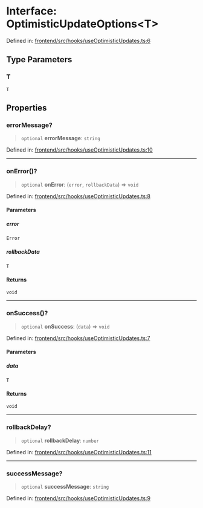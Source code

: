 # Interface: OptimisticUpdateOptions\<T\>

Defined in: [frontend/src/hooks/useOptimisticUpdates.ts:6](https://github.com/lsendel/sass/blob/ca8b2b87627589617e0de57047e1f50d53e78078/frontend/src/hooks/useOptimisticUpdates.ts#L6)

## Type Parameters

### T

`T`

## Properties

### errorMessage?

> `optional` **errorMessage**: `string`

Defined in: [frontend/src/hooks/useOptimisticUpdates.ts:10](https://github.com/lsendel/sass/blob/ca8b2b87627589617e0de57047e1f50d53e78078/frontend/src/hooks/useOptimisticUpdates.ts#L10)

***

### onError()?

> `optional` **onError**: (`error`, `rollbackData`) => `void`

Defined in: [frontend/src/hooks/useOptimisticUpdates.ts:8](https://github.com/lsendel/sass/blob/ca8b2b87627589617e0de57047e1f50d53e78078/frontend/src/hooks/useOptimisticUpdates.ts#L8)

#### Parameters

##### error

`Error`

##### rollbackData

`T`

#### Returns

`void`

***

### onSuccess()?

> `optional` **onSuccess**: (`data`) => `void`

Defined in: [frontend/src/hooks/useOptimisticUpdates.ts:7](https://github.com/lsendel/sass/blob/ca8b2b87627589617e0de57047e1f50d53e78078/frontend/src/hooks/useOptimisticUpdates.ts#L7)

#### Parameters

##### data

`T`

#### Returns

`void`

***

### rollbackDelay?

> `optional` **rollbackDelay**: `number`

Defined in: [frontend/src/hooks/useOptimisticUpdates.ts:11](https://github.com/lsendel/sass/blob/ca8b2b87627589617e0de57047e1f50d53e78078/frontend/src/hooks/useOptimisticUpdates.ts#L11)

***

### successMessage?

> `optional` **successMessage**: `string`

Defined in: [frontend/src/hooks/useOptimisticUpdates.ts:9](https://github.com/lsendel/sass/blob/ca8b2b87627589617e0de57047e1f50d53e78078/frontend/src/hooks/useOptimisticUpdates.ts#L9)
